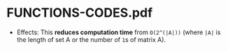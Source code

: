 # FUNCTIONS-CODES.pdf

- Effects: This **reduces computation time** from `O(2^(|A|))` (where `|A|` is the length of set A or the number of `1`s of matrix A).
